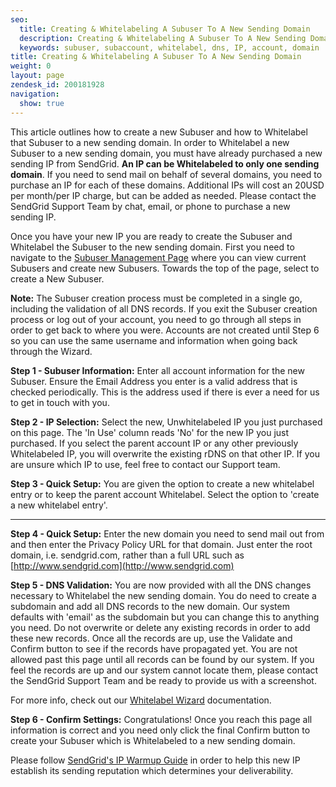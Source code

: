 ```yaml
---
seo:
  title: Creating & Whitelabeling A Subuser To A New Sending Domain
  description: Creating & Whitelabeling A Subuser To A New Sending Domain
  keywords: subuser, subaccount, whitelabel, dns, IP, account, domain
title: Creating & Whitelabeling A Subuser To A New Sending Domain
weight: 0
layout: page
zendesk_id: 200181928
navigation:
  show: true
---
```


This article outlines how to create a new Subuser and how to Whitelabel that Subuser to a new sending domain. In order to Whitelabel a new Subuser to a new sending domain, you must have already purchased a new sending IP from SendGrid. **An IP can be Whitelabeled to only one sending domain**. If you need to send mail on behalf of several domains, you need to purchase an IP for each of these domains. Additional IPs will cost an 20USD per month/per IP charge, but can be added as needed. Please contact the SendGrid Support Team by chat, email, or phone to purchase a new sending IP. 

 

Once you have your new IP you are ready to create the Subuser and Whitelabel the Subuser to the new sending domain. First you need to navigate to the [Subuser Management Page](http://sendgrid.com/subuser) where you can view current Subusers and create new Subusers. Towards the top of the page, select to create a New Subuser.

**Note:** The Subuser creation process must be completed in a single go, including the validation of all DNS records. If you exit the Subuser creation process or log out of your account, you need to go through all steps in order to get back to where you were. Accounts are not created until Step 6 so you can use the same username and information when going back through the Wizard.

 

**Step 1 - Subuser Information:**  Enter all account information for the new Subuser. Ensure the Email Address you enter is a valid address that is checked periodically. This is the address used if there is ever a need for us to get in touch with you.

 

**Step 2 - IP Selection:** Select the new, Unwhitelabeled IP you just purchased on this page. The 'In Use' column reads 'No' for the new IP you just purchased. If you select the parent account IP or any other previously Whitelabeled IP, you will overwrite the existing rDNS on that other IP. If you are unsure which IP to use, feel free to contact our Support team. 

 

**Step 3 - Quick Setup:** You are given the option to create a new whitelabel entry or to keep the parent account Whitelabel. Select the option to 'create a new whitelabel entry'.

** **

**Step 4 - Quick Setup:** Enter the new domain you need to send mail out from and then enter the Privacy Policy URL for that domain. Just enter the root domain, i.e. sendgrid.com, rather than a full URL such as [http://www.sendgrid.com](http://www.sendgrid.com)

 

**Step 5 - DNS Validation:**  You are now provided with all the DNS changes necessary to Whitelabel the new sending domain. You do need to create a subdomain and add all DNS records to the new domain. Our system defaults with 'email' as the subdomain but you can change this to anything you need. Do not overwrite or delete any existing records in order to add these new records. Once all the records are up, use the Validate and Confirm button to see if the records have propagated yet. You are not allowed past this page until all records can be found by our system. If you feel the records are up and our system cannot locate them, please contact the SendGrid Support Team and be ready to provide us with a screenshot.

For more info, check out our [Whitelabel Wizard](http://sendgrid.com/docs/VidGrid/Whitelabel/whitelabel.html) documentation. 

 

**Step 6 - Confirm Settings:**  Congratulations! Once you reach this page all information is correct and you need only click the final Confirm button to create your Subuser which is Whitelabeled to a new sending domain.

 

Please follow [SendGrid's IP Warmup Guide](http://sendgrid.com/docs/User_Guide/warming_up.html) in order to help this new IP establish its sending reputation which determines your deliverability.

